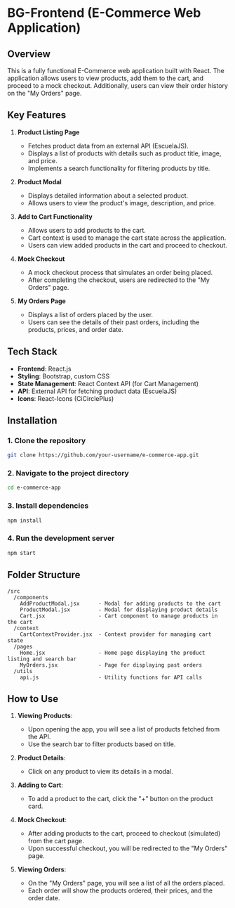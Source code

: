 
# BG-Frontend (E-Commerce Web Application)

## Overview
This is a fully functional E-Commerce web application built with React. The application allows users to view products, add them to the cart, and proceed to a mock checkout. Additionally, users can view their order history on the "My Orders" page.

## Key Features

1. **Product Listing Page**
   - Fetches product data from an external API (EscuelaJS).
   - Displays a list of products with details such as product title, image, and price.
   - Implements a search functionality for filtering products by title.

2. **Product Modal**
   - Displays detailed information about a selected product.
   - Allows users to view the product's image, description, and price.

3. **Add to Cart Functionality**
   - Allows users to add products to the cart.
   - Cart context is used to manage the cart state across the application.
   - Users can view added products in the cart and proceed to checkout.

4. **Mock Checkout**
   - A mock checkout process that simulates an order being placed.
   - After completing the checkout, users are redirected to the "My Orders" page.

5. **My Orders Page**
   - Displays a list of orders placed by the user.
   - Users can see the details of their past orders, including the products, prices, and order date.

## Tech Stack

- **Frontend**: React.js
- **Styling**: Bootstrap, custom CSS
- **State Management**: React Context API (for Cart Management)
- **API**: External API for fetching product data (EscuelaJS)
- **Icons**: React-Icons (CiCirclePlus)

## Installation

### 1. Clone the repository

```bash
git clone https://github.com/your-username/e-commerce-app.git
```

### 2. Navigate to the project directory

```bash
cd e-commerce-app
```

### 3. Install dependencies

```bash
npm install
```

### 4. Run the development server

```bash
npm start
```


## Folder Structure

```
/src
  /components
    AddProductModal.jsx      - Modal for adding products to the cart
    ProductModal.jsx         - Modal for displaying product details
    Cart.jsx                 - Cart component to manage products in the cart
  /context
    CartContextProvider.jsx  - Context provider for managing cart state
  /pages
    Home.jsx                 - Home page displaying the product listing and search bar
    MyOrders.jsx             - Page for displaying past orders
  /utils
    api.js                   - Utility functions for API calls
```

## How to Use

1. **Viewing Products**: 
   - Upon opening the app, you will see a list of products fetched from the API.
   - Use the search bar to filter products based on title.

2. **Product Details**: 
   - Click on any product to view its details in a modal.
   
3. **Adding to Cart**: 
   - To add a product to the cart, click the "+" button on the product card.
   
4. **Mock Checkout**: 
   - After adding products to the cart, proceed to checkout (simulated) from the cart page.
   - Upon successful checkout, you will be redirected to the "My Orders" page.

5. **Viewing Orders**: 
   - On the "My Orders" page, you will see a list of all the orders placed.
   - Each order will show the products ordered, their prices, and the order date.
